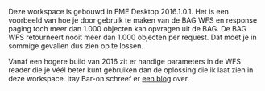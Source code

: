 Deze workspace is gebouwd in FME Desktop 2016.1.0.1. Het is een voorbeeld van hoe je door gebruik te maken van de BAG WFS en response paging toch meer dan 1.000 objecten kan opvragen uit de BAG. De BAG WFS retourneert nooit meer dan 1.000 objecten per request. Dat moet je in sommige gevallen dus zien op te lossen.

Vanaf een hogere build van 2016 zit er handige parameters in de WFS reader die je véél beter kunt gebruiken dan de oplossing die ik laat zien in deze workspace. Itay Bar-on schreef er [een blog](http://impossibleaddress2find.blogspot.nl/2016_11_01_archive.html) over.
